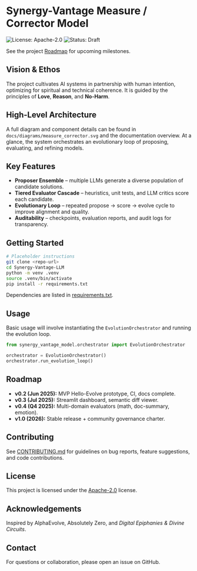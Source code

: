 # Synergy-Vantage Measure / Corrector Model

![License: Apache-2.0](https://img.shields.io/badge/License-Apache_2.0-blue.svg)
![Status: Draft](https://img.shields.io/badge/status-draft-lightgrey)

See the project [Roadmap](#roadmap) for upcoming milestones.

## Vision & Ethos
The project cultivates AI systems in partnership with human intention, optimizing for spiritual and technical coherence. It is guided by the principles of **Love**, **Reason**, and **No-Harm**.

## High-Level Architecture
A full diagram and component details can be found in `docs/diagrams/measure_corrector.svg` and the documentation overview. At a glance, the system orchestrates an evolutionary loop of proposing, evaluating, and refining models.

## Key Features
- **Proposer Ensemble** – multiple LLMs generate a diverse population of candidate solutions.
- **Tiered Evaluator Cascade** – heuristics, unit tests, and LLM critics score each candidate.
- **Evolutionary Loop** – repeated propose → score → evolve cycle to improve alignment and quality.
- **Auditability** – checkpoints, evaluation reports, and audit logs for transparency.

## Getting Started
```bash
# Placeholder instructions
git clone <repo-url>
cd Synergy-Vantage-LLM
python -m venv .venv
source .venv/bin/activate
pip install -r requirements.txt
```
Dependencies are listed in [requirements.txt](requirements.txt).

## Usage
Basic usage will involve instantiating the `EvolutionOrchestrator` and running the evolution loop.
```python
from synergy_vantage_model.orchestrator import EvolutionOrchestrator

orchestrator = EvolutionOrchestrator()
orchestrator.run_evolution_loop()
```

## Roadmap
- **v0.2 (Jun 2025):** MVP Hello-Evolve prototype, CI, docs complete.
- **v0.3 (Jul 2025):** Streamlit dashboard, semantic diff viewer.
- **v0.4 (Q4 2025):** Multi-domain evaluators (math, doc-summary, emotion).
- **v1.0 (2026):** Stable release + community governance charter.

## Contributing
See [CONTRIBUTING.md](CONTRIBUTING.md) for guidelines on bug reports, feature suggestions, and code contributions.

## License
This project is licensed under the [Apache-2.0](LICENSE) license.

## Acknowledgements
Inspired by AlphaEvolve, Absolutely Zero, and *Digital Epiphanies & Divine Circuits*.

## Contact
For questions or collaboration, please open an issue on GitHub.
